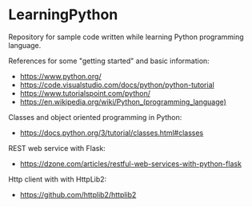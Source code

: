# LearningPython
Repository for sample code written while learning Python programming language.
				
References for some "getting started" and basic information:	
- https://www.python.org/	
- https://code.visualstudio.com/docs/python/python-tutorial	
- https://www.tutorialspoint.com/python/	
- https://en.wikipedia.org/wiki/Python_(programming_language)


Classes and object oriented programming in Python:

- https://docs.python.org/3/tutorial/classes.html#classes	

REST web service with Flask:

- https://dzone.com/articles/restful-web-services-with-python-flask

Http client with with HttpLib2:

- https://github.com/httplib2/httplib2

